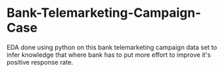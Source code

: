 # Bank-Telemarketing-Campaign-Case
EDA done using python on this bank telemarketing campaign data set to infer knowledge that where bank has to put more effort to improve it's positive response rate.

